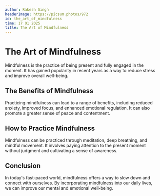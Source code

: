 ```yaml
---
author: Rakesh Singh
headerImage: https://picsum.photos/972
id: the_art_of_mindfulness
time: 17 01 2025
title: The Art of Mindfulness
---
```


# The Art of Mindfulness

Mindfulness is the practice of being present and fully engaged in the moment. It has gained popularity in recent years as a way to reduce stress and improve overall well-being.

## The Benefits of Mindfulness

Practicing mindfulness can lead to a range of benefits, including reduced anxiety, improved focus, and enhanced emotional regulation. It can also promote a greater sense of peace and contentment.

## How to Practice Mindfulness

Mindfulness can be practiced through meditation, deep breathing, and mindful movement. It involves paying attention to the present moment without judgment and cultivating a sense of awareness.

## Conclusion

In today's fast-paced world, mindfulness offers a way to slow down and connect with ourselves. By incorporating mindfulness into our daily lives, we can improve our mental and emotional well-being.